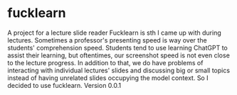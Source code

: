 # fucklearn
A project for a lecture slide reader
Fucklearn is sth I came up with during lectures. Sometimes a professor's presenting speed is way over the students' comprehension speed. Students tend to use learning ChatGPT to assist their learning, but oftentimes, our screenshot speed is not even close to the lecture progress.
In addition to that, we do have problems of interacting with individual lectures' slides and discussing big or small topics instead of having unrelated slides occupying the model context. So I decided to use fucklearn. 
Version 0.0.1
